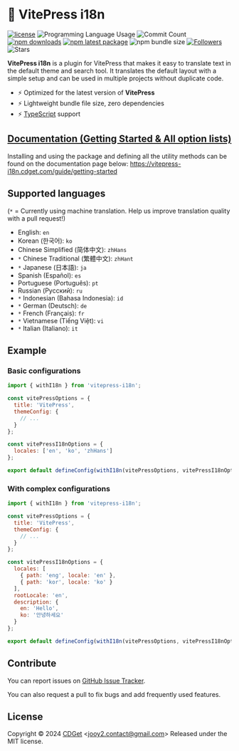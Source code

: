 # 🔌 VitePress i18n

[![license](https://img.shields.io/badge/license-MIT-blue.svg)](https://github.com/jooy2/vitepress-i18n/blob/master/LICENSE) ![Programming Language Usage](https://img.shields.io/github/languages/top/jooy2/vitepress-i18n) ![Commit Count](https://img.shields.io/github/commit-activity/y/jooy2/vitepress-i18n) [![npm downloads](https://img.shields.io/npm/dm/vitepress-i18n.svg)](https://www.npmjs.com/package/vitepress-i18n) [![npm latest package](https://img.shields.io/npm/v/vitepress-i18n/latest.svg)](https://www.npmjs.com/package/vitepress-i18n) ![npm bundle size](https://img.shields.io/bundlephobia/min/vitepress-i18n) [![Followers](https://img.shields.io/github/followers/jooy2?style=social)](https://github.com/jooy2) ![Stars](https://img.shields.io/github/stars/jooy2/vitepress-i18n?style=social)

**VitePress i18n** is a plugin for VitePress that makes it easy to translate text in the default theme and search tool. It translates the default layout with a simple setup and can be used in multiple projects without duplicate code.

- ⚡️ Optimized for the latest version of **VitePress**
- ⚡️ Lightweight bundle file size, zero dependencies
- ⚡️ [TypeScript](https://www.typescriptlang.org) support

## [Documentation (Getting Started & All option lists)](https://vitepress-i18n.cdget.com/guide/getting-started)

Installing and using the package and defining all the utility methods can be found on the documentation page below: https://vitepress-i18n.cdget.com/guide/getting-started

## Supported languages

(`*` = Currently using machine translation. Help us improve translation quality with a pull request!)

- English: `en`
- Korean (한국어): `ko`
- Chinese Simplified (简体中文): `zhHans`
- `*` Chinese Traditional (繁體中文): `zhHant`
- `*` Japanese (日本語): `ja`
- Spanish (Español): `es`
- Portuguese (Português): `pt`
- Russian (Русский): `ru`
- `*` Indonesian (Bahasa Indonesia): `id`
- `*` German (Deutsch): `de`
- `*` French (Français): `fr`
- `*` Vietnamese (Tiếng Việt): `vi`
- `*` Italian (Italiano): `it`

## Example

### Basic configurations

```javascript
import { withI18n } from 'vitepress-i18n';

const vitePressOptions = {
  title: 'VitePress',
  themeConfig: {
    // ...
  }
};

const vitePressI18nOptions = {
  locales: ['en', 'ko', 'zhHans']
};

export default defineConfig(withI18n(vitePressOptions, vitePressI18nOptions));
```

### With complex configurations

```javascript
import { withI18n } from 'vitepress-i18n';

const vitePressOptions = {
  title: 'VitePress',
  themeConfig: {
    // ...
  }
};

const vitePressI18nOptions = {
  locales: [
    { path: 'eng', locale: 'en' },
    { path: 'kor', locale: 'ko' }
  ],
  rootLocale: 'en',
  description: {
    en: 'Hello',
    ko: '안녕하세요'
  }
};

export default defineConfig(withI18n(vitePressOptions, vitePressI18nOptions));
```

## Contribute

You can report issues on [GitHub Issue Tracker](https://github.com/jooy2/vitepress-i18n/issues).

You can also request a pull to fix bugs and add frequently used features.

## License

Copyright © 2024 [CDGet](https://cdget.com) <[jooy2.contact@gmail.com](mailto:jooy2.contact@gmail.com)> Released under the MIT license.
